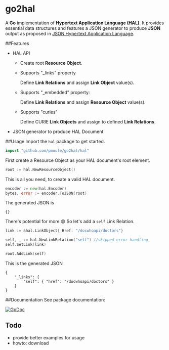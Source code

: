 # go2hal
A **Go** implementation of **Hypertext Application Language (HAL)**.
It provides essential data structures and features a JSON generator
to produce **JSON** output as proposed in [JSON Hypertext Application Language](https://tools.ietf.org/html/draft-kelly-json-hal).

##Features
- HAL API
    - Create root **Resource Object**.
    - Supports "_links" property

        Define **Link Relations** and assign **Link Object** value(s).

    - Supports "_embedded" property:

        Define **Link Relations** and assign **Resource Object** value(s).
    - Supports "curies"

        Define CURIE **Link Objects** and assign to defined **Link Relations**.
- JSON generator to produce HAL Document

##Usage
Import the `hal` package to get started.
```go
import "github.com/pmoule/go2hal/hal"
```
First create a Resource Object as your HAL document's root element.
```go
root := hal.NewResourceObject()
```
This is all you need, to create a valid HAL document.
```go
encoder := new(hal.Encoder)
bytes, error := encoder.ToJSON(root)
```
The generated JSON is
```
{}
```
There's potential for more :smile:
So let's add a `self` Link Relation.
```go
link := &hal.LinkObject{ Href: "/docwhoapi/doctors"}

self, _ := hal.NewLinkRelation("self") //skipped error handling
self.SetLink(link)

root.AddLink(self)
```
This is the generated JSON
```
{
    "_links": {
        "self": { "href": "/docwhoapi/doctors" }
    }
}
```

##Documentation
See package documentation:

[![GoDoc](https://godoc.org/github.com/pmoule/go2hal/hal?status.svg)](https://godoc.org/github.com/pmoule/go2hal/hal)

## Todo
- provide better examples for usage
- howto: download